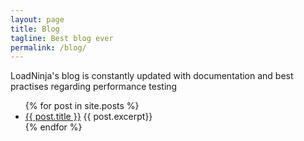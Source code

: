 ```yaml
---
layout: page
title: Blog
tagline: Best blog ever
permalink: /blog/
---
```


LoadNinja's blog is constantly updated with documentation and best practises regarding performance testing

<ul>
  {% for post in site.posts %}
    <li>
      <a href="{{ post.url }}">{{ post.title }}</a>
      {{ post.excerpt}} <!-- automatically pulls the first paragraph from jekyll in front matter, preprogrammed -->
    </li>
  {% endfor %}
</ul>
